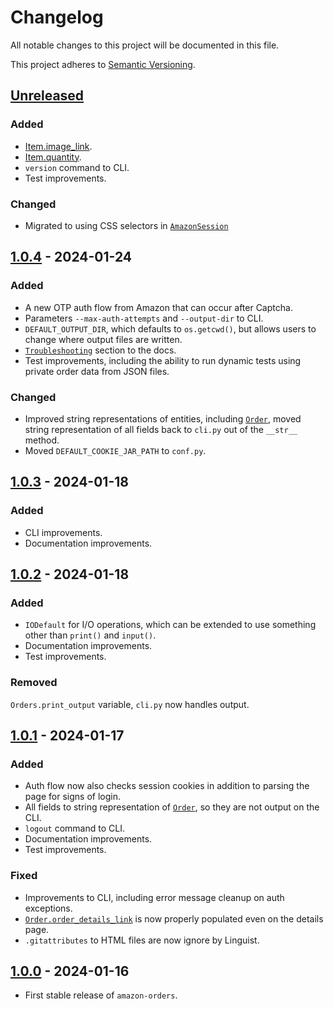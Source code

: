 # Changelog
All notable changes to this project will be documented in this file.

This project adheres to [Semantic Versioning](https://semver.org/spec/v2.0.0.html).

## [Unreleased](https://github.com/alexdlaird/amazon-orders-python/compare/1.0.4...HEAD)
### Added
- [Item.image_link](https://amazon-orders.readthedocs.io/en/1.0.5/api.html#amazonorders.entity.item.Item.image_link).
- [Item.quantity](https://amazon-orders.readthedocs.io/en/1.0.5/api.html#amazonorders.entity.item.Item.quantity).
- `version` command to CLI.
- Test improvements.

### Changed
- Migrated to using CSS selectors in [`AmazonSession`](https://amazon-orders.readthedocs.io/en/1.0.5/api.html#amazonorders.session.AmazonSession)

## [1.0.4](https://github.com/alexdlaird/pyngrok/compare/1.0.3...1.0.4) - 2024-01-24
### Added
- A new OTP auth flow from Amazon that can occur after Captcha.
- Parameters `--max-auth-attempts` and `--output-dir` to CLI.
- `DEFAULT_OUTPUT_DIR`, which defaults to `os.getcwd()`, but allows users to change where output files are written.
- [`Troubleshooting`](https://amazon-orders.readthedocs.io/en/1.0.4/troubleshooting.html) section to the docs.
- Test improvements, including the ability to run dynamic tests using private order data from JSON files.

### Changed
- Improved string representations of entities, including [`Order`](https://amazon-orders.readthedocs.io/en/1.0.1/api.html#amazonorders.entity.order.Order), moved string representation of all fields back to `cli.py` out of the `__str__` method.
- Moved `DEFAULT_COOKIE_JAR_PATH` to `conf.py`.

## [1.0.3](https://github.com/alexdlaird/pyngrok/compare/1.0.2...1.0.3) - 2024-01-18
### Added
- CLI improvements.
- Documentation improvements.

## [1.0.2](https://github.com/alexdlaird/pyngrok/compare/1.0.1...1.0.2) - 2024-01-18
### Added
- `IODefault` for I/O operations, which can be extended to use something other than `print()` and `input()`.
- Documentation improvements.
- Test improvements.

### Removed
`Orders.print_output` variable, `cli.py` now handles output. 

## [1.0.1](https://github.com/alexdlaird/pyngrok/compare/1.0.0...1.0.1) - 2024-01-17
### Added
- Auth flow now also checks session cookies in addition to parsing the page for signs of login.
- All fields to string representation of [`Order`](https://amazon-orders.readthedocs.io/en/1.0.1/api.html#amazonorders.entity.order.Order), so they are not output on the CLI.
- `logout` command to CLI.
- Documentation improvements.
- Test improvements.

### Fixed
- Improvements to CLI, including error message cleanup on auth exceptions.
- [`Order.order_details_link`](https://amazon-orders.readthedocs.io/en/1.0.1/api.html#amazonorders.entity.order.Order.order_details_link) is now properly populated even on the details page.
- `.gitattributes` to HTML files are now ignore by Linguist.

## [1.0.0](https://github.com/alexdlaird/amazon-orders-python/releases/tag/1.0.0) - 2024-01-16
- First stable release of `amazon-orders`.
